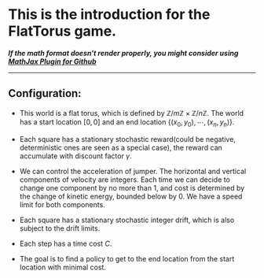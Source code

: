 
# This is the introduction for the FlatTorus game.
**_If the math format doesn't render properly, you might consider using [MathJax Plugin for Github](https://chrome.google.com/webstore/detail/mathjax-plugin-for-github/ioemnmodlmafdkllaclgeombjnmnbima)_** 
***
## Configuration:

- This world is a flat torus, which is defined by $\mathbb{Z}/m\mathbb{Z}\times\mathbb{Z}/n\mathbb{Z}$. The world has a start location $[0,0]$ and an end location $\{ (x_0,y_0), \cdots, (x_n, y_n) \}$.

- Each square has a stationary stochastic reward(could be negative, deterministic ones are seen as a special case), the reward can accumulate with discount factor $\gamma$.  

- We can control the acceleration of jumper. The horizontal and vertical components of velocity are integers. Each time we can decide to change one component by no more than 1, and cost is determined by the change of kinetic energy, bounded below by 0. We have a speed limit for both components.

- Each square has a stationary stochastic integer drift, which is also subject to the drift limits.

- Each step has a time cost $C$.

- The goal is to find a policy to get to the end location from the start location with minimal cost.
